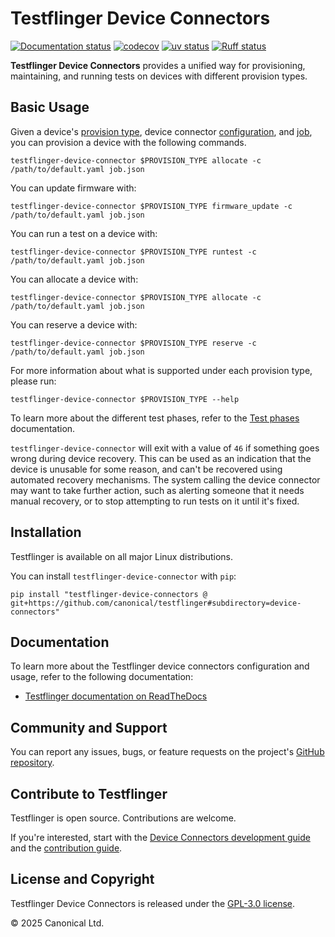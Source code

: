 # Testflinger Device Connectors

[![Documentation status][rtd-badge]][rtd-latest]
[![codecov][cov-badge]][cov-latest]
[![uv status][uv-badge]][uv-site]
[![Ruff status][ruff-badge]][ruff-site]

**Testflinger Device Connectors** provides a unified way for provisioning,
maintaining, and running tests on devices with different provision types.

## Basic Usage

Given a device's [provision type][provision-types], device connector
[configuration][config-schema], and [job][job-schema], you can provision a
device with the following commands.

```shell
testflinger-device-connector $PROVISION_TYPE allocate -c /path/to/default.yaml job.json
```

You can update firmware with:

```shell
testflinger-device-connector $PROVISION_TYPE firmware_update -c /path/to/default.yaml job.json
```

You can run a test on a device with:

```shell
testflinger-device-connector $PROVISION_TYPE runtest -c /path/to/default.yaml job.json
```

You can allocate a device with:

```shell
testflinger-device-connector $PROVISION_TYPE allocate -c /path/to/default.yaml job.json
```

You can reserve a device with:

```shell
testflinger-device-connector $PROVISION_TYPE reserve -c /path/to/default.yaml job.json
```

For more information about what is supported under each provision type, please run:

```
testflinger-device-connector $PROVISION_TYPE --help
```

To learn more about the different test phases, refer to the
[Test phases][test-phases] documentation.

`testflinger-device-connector` will exit with a value of `46` if something goes
wrong during device recovery. This can be used as an indication that the device
is unusable for some reason, and can't be recovered using automated recovery
mechanisms. The system calling the device connector may want to take further
action, such as alerting someone that it needs manual recovery, or to stop
attempting to run tests on it until it's fixed.

## Installation

Testflinger is available on all major Linux distributions.

You can install `testflinger-device-connector` with `pip`:

```shell
pip install "testflinger-device-connectors @ git+https://github.com/canonical/testflinger#subdirectory=device-connectors"
```

## Documentation

To learn more about the Testflinger device connectors configuration and usage,
refer to the following documentation:

- [Testflinger documentation on ReadTheDocs][rtd-latest]

## Community and Support

You can report any issues, bugs, or feature requests on the project's
[GitHub repository][github].

## Contribute to Testflinger

Testflinger is open source. Contributions are welcome.

If you're interested, start with the
[Device Connectors development guide](HACKING.md) and the
[contribution guide](../CONTRIBUTING.md).

## License and Copyright

Testflinger Device Connectors is released under the [GPL-3.0 license](COPYING).

© 2025 Canonical Ltd.

[rtd-badge]: https://readthedocs.com/projects/canonical-testflinger/badge/?version=latest
[rtd-latest]: https://canonical-testflinger.readthedocs-hosted.com/en/latest/
[cov-badge]: https://codecov.io/gh/canonical/testflinger/graph/badge.svg?token=G8Y0VF2CEY&component=device
[cov-latest]: https://codecov.io/gh/canonical/testflinger
[uv-badge]: https://img.shields.io/endpoint?url=https://raw.githubusercontent.com/astral-sh/uv/main/assets/badge/v0.json
[uv-site]: https://github.com/astral-sh/uv
[provision-types]: https://canonical-testflinger.readthedocs-hosted.com/en/latest/reference/device-connector-types
[config-schema]: https://canonical-testflinger.readthedocs-hosted.com/en/latest/reference/device-connector-conf
[job-schema]: https://canonical-testflinger.readthedocs-hosted.com/en/latest/reference/job-schema
[test-phases]: https://canonical-testflinger.readthedocs-hosted.com/en/latest/reference/test-phases.html
[github]: https://github.com/canonical/testflinger
[ruff-badge]: https://img.shields.io/endpoint?url=https://raw.githubusercontent.com/astral-sh/ruff/main/assets/badge/v2.json
[ruff-site]: https://github.com/astral-sh/ruff
[testflinger-agent-charm-configs]: https://github.com/canonical/testflinger-agent-charm-configs
